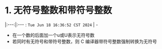 # 1. 无符号整数和带符号整数
|:---:|:---  :
`Tue Jun 18 16:36:52 CST 2024` | -

* 在一个数的后面加一个u或U表示无符号数
* 若同时有无符号和带符号整数，则 C 编译器带符号整数强制转换为无符号
